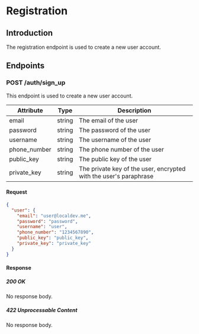 # Registration

## Introduction

The registration endpoint is used to create a new user account.

## Endpoints

### POST /auth/sign_up

This endpoint is used to create a new user account.

| Attribute | Type   | Description |
| --------- | ------ | ----------- |
| email     | string | The email of the user |
| password  | string | The password of the user |
| username  | string | The username of the user |
| phone_number | string | The phone number of the user |
| public_key | string | The public key of the user |
| private_key | string | The private key of the user, encrypted with the user's paraphrase |

#### Request

```json
{
  "user": {
    "email": "user@localdev.me",
    "password": "password",
    "username": "user",
    "phone_number": "1234567890",
    "public_key": "public_key",
    "private_key": "private_key"
  }
}
```

#### Response

##### 200 OK

No response body.

##### 422 Unprocessable Content

No response body.

